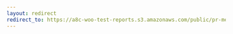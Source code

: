 ```yaml
---
layout: redirect
redirect_to: https://a8c-woo-test-reports.s3.amazonaws.com/public/pr-merge/45598/api/index.html
---
```

